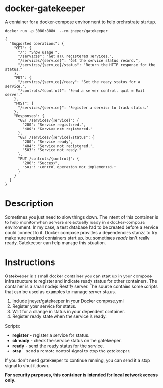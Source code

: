 # docker-gatekeeper
A container for a docker-compose environment to help orchestrate startup.

`docker run -p 8080:8080  --rm jneyer/gatekeeper`

```
{
  "Supported operations": {
    "GET": {
      "/": "Show usage.",
      "/services": "Get all registered services.",
      "/services/{service}": "Get the service status record.",
      "/services/{service}/status": "Return the HTTP response for the status."
    },
    "PUT": {
      "/services/{service}/ready": "Set the ready status for a service.",
      "/controls/{control}": "Send a server control. quit = Exit server."
    },
    "POST": {
      "/services/{service}": "Register a service to track status."
    },
    "Responses": {
      "GET /services/{service}": {
        "200": "Service registered.",
        "400": "Service not registered."
      },
      "GET /services/{service}/status": {
        "200": "Service ready",
        "404": "Service not registered.",
        "503": "Service not ready."
      },
      "PUT /controls/{control}": {
        "200": "Success",
        "501": "Control operation not implemented."
      }
    }
  }
}
```
# Description
Sometimes you just need to slow things down. The intent of this container is to help monitor when servers are actually ready in a docker-compose environment. In my case, a test database had to be created before a service could connect to it.  Docker compose provides a dependencies stanza to try make sure required containers start up, but sometimes *ready* isn't really ready. Gatekeeper can help manage this situation.

# Instructions
Gatekeeper is a small docker container you can start up in your compose infrastructure to register and indicate ready status for other containers. The container is a small nodejs Restify server. The source contains some scripts that can be used as examples to manage server status.

1. Include jneyer/gatekeeper in your Docker compose.yml
2. Register your service for status.
3. Wait for a change in status in your dependent container.
4. Register ready state when the service is ready.

Scripts:
* **register** - register a service for status.
* **ckready** - check the service status on the gatekeeper.
* **ready** - send the ready status for the service.
* **stop** - send a remote control signal to stop the gatekeeper.

If you don't need gatekeeper to continue running, you can send it a stop signal to shut it down.

**For security purposes, this container is intended for local network access only.**
